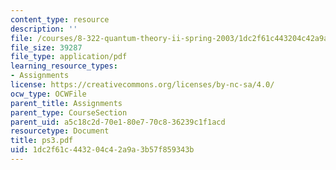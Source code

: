 ```yaml
---
content_type: resource
description: ''
file: /courses/8-322-quantum-theory-ii-spring-2003/1dc2f61c443204c42a9a3b57f859343b_ps3.pdf
file_size: 39287
file_type: application/pdf
learning_resource_types:
- Assignments
license: https://creativecommons.org/licenses/by-nc-sa/4.0/
ocw_type: OCWFile
parent_title: Assignments
parent_type: CourseSection
parent_uid: a5c18c2d-70e1-80e7-70c8-36239c1f1acd
resourcetype: Document
title: ps3.pdf
uid: 1dc2f61c-4432-04c4-2a9a-3b57f859343b
---
```

